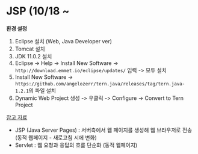 # JSP (10/18 ~
**환경 설정**
1. Eclipse 설치 (Web, Java Developer ver)
2. Tomcat 설치
3. JDK 11.0.2 설치
4. Eclipse -> Help -> Install New Software -> ```http://download.emmet.io/eclipse/updates/``` 입력 -> 모두 설치
5. Install New Software -> ```https://github.com/angelozerr/tern.java/releases/tag/tern.java-1.2.1```의 파일 설치
6. Dynamic Web Project 생성 -> 우클릭 -> Configure -> Convert to Tern Project
          
[참고 자료](https://github.com/100chun/Coding_Log/tree/main/1.SW_Basic/02.MiddleWare_Basic)

* JSP (Java Server Pages) : 서버측에서 웹 페이지를 생성해 웹 브라우저로 전송 (동적 웹페이지 - 새로고침 시에 변화)
* Servlet : 웹 요청과 응답의 흐름 단순화 (동적 웹페이지)
